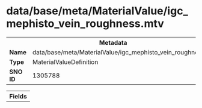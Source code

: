 <h1>data/base/meta/MaterialValue/igc_mephisto_vein_roughness.mtv</h1><table><tr><th colspan="100%">Metadata</th></tr><tr><td><b>Name</b></td><td>data/base/meta/MaterialValue/igc_mephisto_vein_roughness.mtv</td></tr><tr><td><b>Type</b></td><td>MaterialValueDefinition</td></tr><tr><td><b>SNO ID</b></td><td>1305788</td></tr></table>

<table><tr><th colspan="100%">Fields</th></tr></table>

